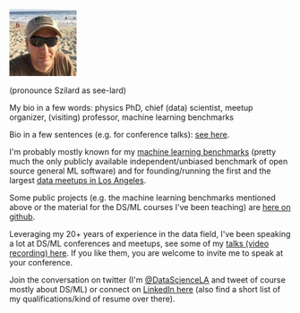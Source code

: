 ![headshot](headshot120px.jpeg)

(pronounce Szilard as see-lard)

My bio in a few words: physics PhD, chief (data) scientist, meetup organizer, (visiting) professor, machine learning benchmarks

Bio in a few sentences (e.g. for conference talks): [see here](https://github.com/szilard/bio/blob/master/README.md).

I'm probably mostly known for my [machine learning benchmarks](https://github.com/szilard/benchm-ml) (pretty much the only publicly available independent/unbiased benchmark of open source general ML software) and for founding/running the first and the largest [data meetups in Los Angeles](http://datascience.la/).

Some public projects (e.g. the machine learning benchmarks mentioned above or the material for the DS/ML courses I've been teaching) are [here on github](https://github.com/szilard).

Leveraging my 20+ years of experience in the data field, I've been speaking a lot at DS/ML conferences and meetups, see some of my [talks (video recording) here](https://github.com/szilard/talks-main/blob/master/README.md). If you like them, you are welcome to invite me to speak at your conference.

Join the conversation on twitter (I'm [@DataScienceLA](https://twitter.com/datasciencela) and tweet of course mostly about DS/ML) or connect on [LinkedIn here](https://www.linkedin.com/in/szilard/) (also find a short list of my qualifications/kind of resume over there).
